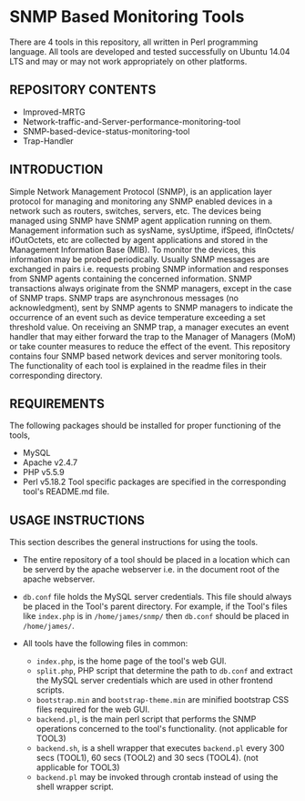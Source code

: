 # SNMP Based Monitoring Tools
There are 4 tools in this repository, all written in Perl programming language. All tools are developed and tested successfully on Ubuntu 14.04 LTS and may or may not work appropriately on other platforms.

## REPOSITORY CONTENTS
 * Improved-MRTG
 * Network-traffic-and-Server-performance-monitoring-tool
 * SNMP-based-device-status-monitoring-tool
 * Trap-Handler

## INTRODUCTION
Simple Network Management Protocol (SNMP), is an application layer protocol for managing and monitoring any SNMP enabled devices in a network such as routers, switches, servers, etc. The devices being managed using SNMP have SNMP agent application running on them. Management information such as sysName, sysUptime, ifSpeed, ifInOctets/ ifOutOctets, etc are collected by agent applications and stored in the Management Information Base (MIB). To monitor the devices, this information may be probed periodically.
Usually SNMP messages are exchanged in pairs i.e. requests probing SNMP information and responses from SNMP agents containing the concerned information.
SNMP transactions always originate from the SNMP managers, except in the case of SNMP traps. SNMP traps are asynchronous messages (no acknowledgment), sent by SNMP agents to SNMP managers to indicate the occurrence of an event such as device temperature exceeding a set threshold value. On receiving an SNMP trap, a manager executes an event handler that may either forward the trap to the Manager of Managers (MoM) or take counter measures to reduce the effect of the event.
This repository contains four SNMP based network devices and server monitoring tools. The functionality of each tool is explained in the readme files in their corresponding directory.

## REQUIREMENTS
The following packages should be installed for proper functioning of the tools,
 * MySQL
 * Apache v2.4.7
 * PHP v5.5.9
 * Perl v5.18.2
   Tool specific packages are specified in the corresponding tool's README.md file.

## USAGE INSTRUCTIONS
This section describes the general instructions for using the tools.
 * The entire repository of a tool should be placed in a location which can be serverd by the apache webserver i.e. in the document root of the apache webserver.

 * `db.conf` file holds the MySQL server credentials. This file should always be placed in the Tool's parent directory. For example, if the Tool's files like `index.php` is in `/home/james/snmp/` then `db.conf` should be placed in `/home/james/`.

 * All tools have the following files in common:

   - `index.php`, is the home page of the tool's web GUI.
   - `split.php`, PHP script that determine the path to `db.conf` and extract the MySQL server credentials which are used in other frontend scripts.
   - `bootstrap.min` and `bootstrap-theme.min` are minified bootstrap CSS files required for the web GUI.
   - `backend.pl`, is the main perl script that performs the SNMP operations concerned to the tool's functionality. (not applicable for TOOL3)
   - `backend.sh`, is a shell wrapper that executes `backend.pl` every 300 secs (TOOL1), 60 secs (TOOL2) and 30 secs (TOOL4). (not applicable for TOOL3)
   - `backend.pl` may be invoked through crontab instead of using the shell wrapper script.
